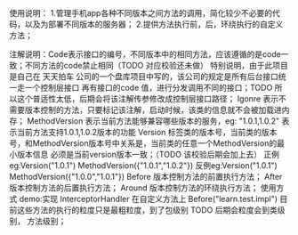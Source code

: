 使用说明：
   1.管理手机app各种不同版本之间方法的调用，简化较少不必要的代码，以及为部署不同版本的服务器；
   2.提供方法执行前，后，环绕执行的自定义方法；
   
   
注解说明：Code表示接口的编号，不同版本中的相同方法，应该遵循的是code一致；不同方法的code禁止相同（TODO 对应校验还未做）
           	特别说明，由于此项目是自己在 天天拍车 公司的一个盘库项目中写的，该公司的规定是所有后台接口统一走一个控制层接口
           	再有接口的code 值，进行分发调用不同的接口；TODO 所以这个普适性太低，后期会将该注解传参修改成控制层接口路径；
 	   Igonre 表示不需要版本控制的方法，只要标记该注解，启动时候，该类的信息就不会被加载进内存；
       MethodVersion 表示当前方法能够兼容哪些版本的服务，eg: "1.0.1,1.0.2" 表示当前方法支持1.0.1,1.0.2版本的功能
       Version 标签类的版本号，当前类的版本号，和MethodVersion版本号中关系是，当前类的任意一个MethodVersion的最小版本信息
                                       必须是当前version版本一致；（TODO 该校验后期会加上去）
                                      正例eg:Version("1.0.1") MethodVersion({"1.0.1","1.0.2"})
                                      反例eg:Version("1.0.1") MethodVersion({"1.0.0","1.0.1"})
	   Before  版本控制方法的前置执行方法； 
	   After   版本控制方法的后置执行方法； 
	   Around  版本控制方法的环绕执行方法；
	        使用方式 demo:实现 InterceptorHandler 在自定义方法上 Before("learn.test.impl") 目前这些方法的执行的粒度只是最粗粒度，到了包级别
	        TODO 后期会粒度会到类级别， 方法级别；
	   



      
	    
	         